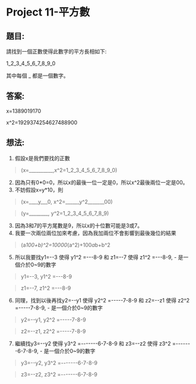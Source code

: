 # Project 11-平方數


## 題目:
請找到一個正數使得此數字的平方長相如下:

1_2_3_4_5_6_7_8_9_0

其中每個 _ 都是一個數字。

## 答案:
x=1389019170

x^2=1929374254627488900

## 想法:
1. 假設x是我們要找的正數
>(x=__________,x^2=1_2_3_4_5_6_7_8_9_0)
2. 因為只有0*0=0，所以x的最後一位一定是0，所以x^2最後兩位一定是00。
3. 不妨假設x=y*10，則
>(x=____y___0, x^2=______y^2_______00)

>(y=________, y^2=1_2_3_4_5_6_7_8_9)
3. 因為3和7的平方尾數是9，所以x的十位數可能是3或7。
4. 我要一次兩位兩位加來考慮，因為我加兩位不會影響到最後幾位的結果
>(a*100+b)^2=10000*(a^2)+100*a*b+b^2
5. 所以我要找y1=--3 使得 y1^2 =---8-9 和 z1=--7 使得 z1^2 =---8-9,  - 是一個介於0~9的數字
>y1=--3, y1^2 =---8-9

>z1=--7, z1^2 =---8-9
6. 同理，找到以後再找y2=--y1 使得 y2^2 =-----7-8-9 和 z2=--z1 使得 z2^2 =-----7-8-9,  - 是一個介於0~9的數字
>y2=--y1, y2^2 =-----7-8-9

>z2=--z1, z2^2 =-----7-8-9
7. 繼續找y3=--y2 使得 y3^2 =-------6-7-8-9 和 z3=--z2 使得 z3^2 =-------6-7-8-9,  - 是一個介於0~9的數字
>y3=--y2, y3^2 =-------6-7-8-9

>z3=--z2, z3^2 =-------6-7-8-9
